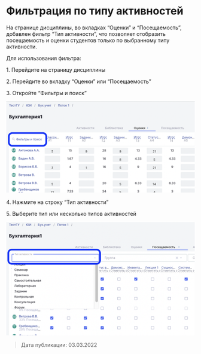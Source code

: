 # Фильтрация по типу активностей

На странице дисциплины, во вкладках “Оценки” и “Посещаемость”, добавлен  фильтр “Тип активности”, что позволяет отобразить посещаемость и оценки студентов только по выбранному  типу активности.



Для использования фильтра:

1\. Перейдите на страницу дисциплины

2\. Перейдите во вкладку “Оценки” или “Посещаемость”

3\. Откройте “Фильтры и поиск”

![](<../../.gitbook/assets/image (19) (4).png>)



4\. Нажмите на строку “Тип активности”

5\. Выберите тип или несколько типов активностей

![](<../../.gitbook/assets/image (39) (1).png>)

> Дата публикации: 03.03.2022
